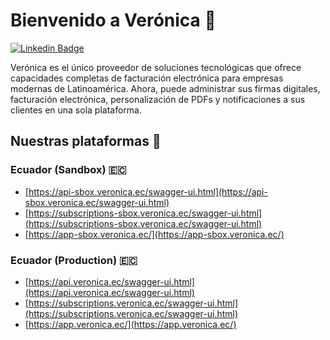 # Bienvenido a Verónica 👋

[![Linkedin Badge](https://img.shields.io/badge/-Verónica-blue?style=flat-square&logo=Linkedin&logoColor=white&link=https://www.linkedin.com/company/veronica-ec/)](https://www.linkedin.com/company/veronica-ec/)

Verónica es el único proveedor de soluciones tecnológicas que ofrece capacidades completas de facturación electrónica para empresas modernas de Latinoamérica. Ahora, puede administrar sus firmas digitales, facturación electrónica, personalización de PDFs y notificaciones a sus clientes en una sola plataforma.

## Nuestras plataformas 🚀

### Ecuador (Sandbox) 🇪🇨
- [https://api-sbox.veronica.ec/swagger-ui.html](https://api-sbox.veronica.ec/swagger-ui.html)
- [https://subscriptions-sbox.veronica.ec/swagger-ui.html](https://subscriptions-sbox.veronica.ec/swagger-ui.html)
- [https://app-sbox.veronica.ec/](https://app-sbox.veronica.ec/)
### Ecuador (Production) 🇪🇨
- [https://api.veronica.ec/swagger-ui.html](https://api.veronica.ec/swagger-ui.html)
- [https://subscriptions.veronica.ec/swagger-ui.html](https://subscriptions.veronica.ec/swagger-ui.html)
- [https://app.veronica.ec/](https://app.veronica.ec/)

